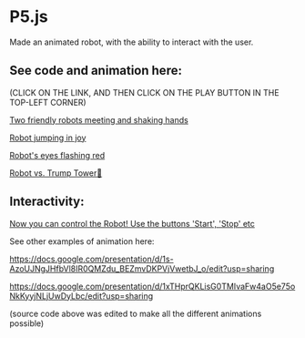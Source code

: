 # P5.js
Made an animated robot, with the ability to interact with the user.

## See code and animation here:

(CLICK ON THE LINK, AND THEN CLICK ON THE PLAY BUTTON IN THE TOP-LEFT CORNER)

[Two friendly robots meeting and shaking hands](http://alpha.editor.p5js.org/phyninja/sketches/S1GylpbTZ)

[Robot jumping in joy](http://alpha.editor.p5js.org/phyninja/sketches/ByT6hpfpb)

[Robot's eyes flashing red](http://alpha.editor.p5js.org/phyninja/sketches/SymK53G6Z)

[Robot vs. Trump Tower:poop:](http://alpha.editor.p5js.org/phyninja/sketches/Skk_taM6Z)


## Interactivity: 

[Now you can control the Robot! Use the buttons 'Start', 'Stop' etc](http://alpha.editor.p5js.org/phyninja/sketches/SkgvcTG6Z)


See other examples of animation here: 

https://docs.google.com/presentation/d/1s-AzoUJNgJHfbVl8IR0QMZdu_BEZmvDKPVjVwetbJ_o/edit?usp=sharing

https://docs.google.com/presentation/d/1xTHprQKLisG0TMIvaFw4aO5e75oNkKyyjNLjUwDyLbc/edit?usp=sharing

(source code above was edited to make all the different animations possible)
